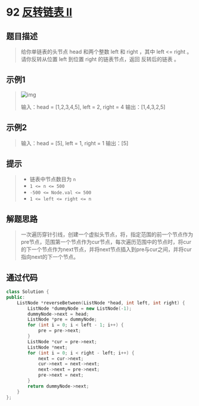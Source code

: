 # 92 [反转链表 II](https://leetcode-cn.com/problems/reverse-linked-list-ii/)

## 题目描述

> 给你单链表的头节点 head 和两个整数 left 和 right ，其中 left <= right 。请你反转从位置 left 到位置 right 的链表节点，返回 反转后的链表 。 
>

## 示例1

> ![img](https://assets.leetcode.com/uploads/2021/02/19/rev2ex2.jpg)
>
> 输入：head = [1,2,3,4,5], left = 2, right = 4
> 输出：[1,4,3,2,5]

## 示例2

> 输入：head = [5], left = 1, right = 1
> 输出：[5]

## 提示

>- 链表中节点数目为 `n`
>- `1 <= n <= 500`
>- `-500 <= Node.val <= 500`
>- `1 <= left <= right <= n`

## 解题思路

>一次遍历穿针引线，创建一个虚拟头节点，将，指定范围的前一个节点作为pre节点，范围第一个节点作为cur节点，每次遍历范围中的节点时，将cur的下一个节点作为next节点，并将next节点插入到pre与cur之间，并将cur指向next的下一个节点。

## 通过代码

```cpp
class Solution {
public:
    ListNode *reverseBetween(ListNode *head, int left, int right) {
        ListNode *dummyNode = new ListNode(-1);
        dummyNode->next = head;
        ListNode *pre = dummyNode;
        for (int i = 0; i < left - 1; i++) {
            pre = pre->next;
        }
        ListNode *cur = pre->next;
        ListNode *next;
        for (int i = 0; i < right - left; i++) {
            next = cur->next;
            cur->next = next->next;
            next->next = pre->next;
            pre->next = next;
        }
        return dummyNode->next;
    }
};
```

